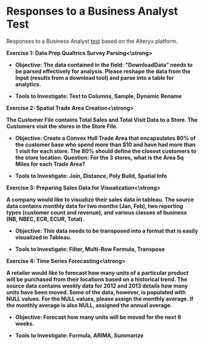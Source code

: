 # Responses to a Business Analyst Test

Responses to a Business Analyst [test](http://competitiveanalytics.com/employment/business-intelligence-analysts/) based on the Alteryx platform.

<strong>Exercise 1: Data Prep Qualtrics Survey Parsing<\strong>

- Objective: The data contained in the field: “DownloadData” needs to be parsed effectively for analysis. Please reshape the data from the Input (results from a download tool) and parse into a table for analytics.

- Tools to Investigate: Text to Columns, Sample, Dynamic Rename


<strong>Exercise 2: Spatial Trade Area Creation<\strong>

The Customer File contains Total Sales and Total Visit Data to a Store.
The Customers visit the stores in the Store File.

- Objective: Create a Convex Hull Trade Area that encapsulates 80% of the customer base who spend more than $10 and have had more than 1 visit for each store. The 80% should define the closest customers to the store location.
Question: For the 3 stores, what is the Area Sq Miles for each Trade Area?

- Tools to Investigate: Join, Distance, Poly Build, Spatial Info


<strong>Exercise 3: Preparing Sales Data for Visualization<\strong>

A company would like to visualize their sales data in tableau. The source data contains monthly data for two months (Jan, Feb), two reporting types (customer count and revenue), and various classes of business (NB, NBEC, ECR, ECUR, Total).

- Objective: This data needs to be transposed into a format that is easily visualized in Tableau.

- Tools to Investigate: Filter, Multi-Row Formula, Transpose


<strong>Exercise 4: Time Series Forecasting<\strong>

A retailer would like to forecast how many units of a particular product will be purchased from their locations based on a historical trend.
The source data contains weekly data for 2012 and 2013 details how many units have been moved. Some of the data, however, is populated with NULL values. For the NULL values, please assign the monthly average. If the monthly average is also NULL, assigned the annual average.

- Objective: Forecast how many units will be moved for the next 6 weeks.

- Tools to Investigate: Formula, ARIMA, Summarize
